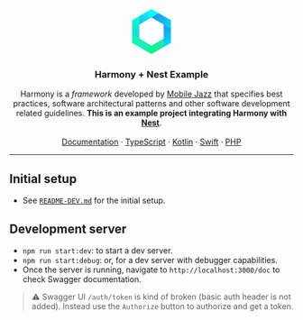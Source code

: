 <p align="center">
  <a href="https://harmony.mobilejazz.com">
    <img src="https://raw.githubusercontent.com/mobilejazz/metadata/master/images/icons/harmony.svg" alt="MJ Harmony logo" width="80" height="80">
  </a>

  <h3 align="center">Harmony + Nest Example</h3>

  <p align="center">
    Harmony is a <em>framework</em> developed by <a href="https://mobilejazz.com">Mobile Jazz</a> that specifies best practices, software architectural patterns and other software development related guidelines. <strong>This is an example project integrating Harmony with <a href="https://nestjs.com">Nest</a></strong>.
    <br />
    <br />
    <a href="https://harmony.mobilejazz.com">Documentation</a>
    ·
    <a href="https://github.com/mobilejazz/harmony-typescript">TypeScript</a>
    ·
    <a href="https://github.com/mobilejazz/harmony-kotlin">Kotlin</a>
    ·
    <a href="https://github.com/mobilejazz/harmony-swift">Swift</a>
    ·
    <a href="https://github.com/mobilejazz/harmony-php">PHP</a>
  </p>
</p>

---

## Initial setup

- See [`README-DEV.md`](../../README-DEV.md) for the initial setup.

## Development server

- `npm run start:dev`: to start a dev server.
- `npm run start:debug`: or, for a dev server with debugger capabilities.
- Once the server is running, navigate to `http://localhost:3000/doc` to check Swagger documentation.

> ⚠️ Swagger UI `/auth/token` is kind of broken (basic auth header is not added). Instead use the `Authorize` button to authorize and get a token.
